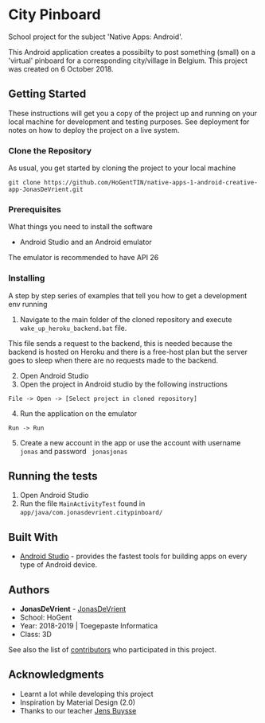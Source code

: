 # City Pinboard

School project for the subject 'Native Apps: Android'.

This Android application creates a possibilty to post something (small) on a 'virtual' pinboard for a corresponding city/village in Belgium. This project was created on 6 October 2018.

## Getting Started

These instructions will get you a copy of the project up and running on your local machine for development and testing purposes. See deployment for notes on how to deploy the project on a live system.

### Clone the Repository
As usual, you get started by
 cloning the project to your local machine

```
git clone https://github.com/HoGentTIN/native-apps-1-android-creative-app-JonasDeVrient.git
```


### Prerequisites

What things you need to install the software

- Android Studio and an Android emulator

The emulator is recommended to have API 26

### Installing

A step by step series of examples that tell you how to get a development env running

1. Navigate to the main folder of the cloned repository and execute ```wake_up_heroku_backend.bat``` file.

This file sends a request to the backend, this is needed because the backend is hosted on Heroku and there is a free-host plan but the server goes to sleep when there are no requests made to the backend.

2. Open Android Studio 
3. Open the project in Android studio by the following instructions
```
File -> Open -> [Select project in cloned repository] 
```
4. Run the application on the emulator
```
Run -> Run  
```
5. Create a new account in the app or use the account with username ``` jonas ``` and password ``` jonasjonas``` 

## Running the tests

1. Open Android Studio
2. Run the file ``` MainActivityTest ``` found in ``` app/java/com.jonasdevrient.citypinboard/ ```

## Built With

* [Android Studio](https://developer.android.com/studio/) -  provides the fastest tools for building apps on every type of Android device.

## Authors

* **JonasDeVrient** - [JonasDeVrient](https://github.com/JonasDeVrient)
* School: HoGent
* Year: 2018-2019 | Toegepaste Informatica
* Class: 3D


See also the list of [contributors](https://github.com/HoGentTIN/native-apps-1-android-creative-app-JonasDeVrient/graphs/contributors) who participated in this project.

## Acknowledgments

* Learnt a lot while developing this project
* Inspiration by Material Design (2.0)
* Thanks to our teacher [Jens Buysse](https://github.com/eothein) 
